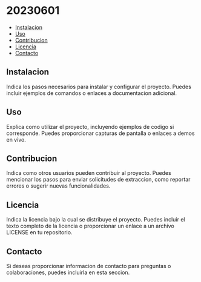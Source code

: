 # 20230601

- [Instalacion](#instalacion)
- [Uso](#uso)
- [Contribucion](#contribucion)
- [Licencia](#licencia)
- [Contacto](#contacto)

## Instalacion

Indica los pasos necesarios para instalar y configurar el proyecto. Puedes incluir ejemplos de comandos o enlaces a documentacion adicional.

## Uso

Explica como utilizar el proyecto, incluyendo ejemplos de codigo si corresponde. Puedes proporcionar capturas de pantalla o enlaces a demos en vivo.

## Contribucion

Indica como otros usuarios pueden contribuir al proyecto. Puedes mencionar los pasos para enviar solicitudes de extraccion, como reportar errores o sugerir nuevas funcionalidades.

## Licencia

Indica la licencia bajo la cual se distribuye el proyecto. Puedes incluir el texto completo de la licencia o proporcionar un enlace a un archivo LICENSE en tu repositorio.

## Contacto

Si deseas proporcionar informacion de contacto para preguntas o colaboraciones, puedes incluirla en esta seccion.